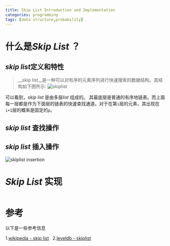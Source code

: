 ```yaml
---
title: Skip List Introduction and Implementation
categories: programming
tags: [data structure,probability]
---
```


# 什么是*Skip List* ？

## *skip list*定义和特性

> __skip list__是一种可以对有序的元素序列进行快速搜索的数据结构。其结构如下图所示:
![skiplist](https://upload.wikimedia.org/wikipedia/commons/8/86/Skip_list.svg)

可以看到，*skip list* 是由多层*list* 组成的。 其最底层是普通的有序地链表。而上面每一层都是作为下面层的链表的快速查找通道。对于在第`i`层的元素，其出现在`i+1`层的概率是固定的`p`。

## *skip list* 查找操作
## *skip list* 插入操作

![skiplist insertion](https://upload.wikimedia.org/wikipedia/commons/2/2c/Skip_list_add_element-en.gif)

# *Skip List* 实现

```cpp
```

# 参考

以下是一些参考信息 

1.[wikipedia - skip list](https://en.wikipedia.org/wiki/Skip_list)   
2.[leveldb - skiplist](https://github.com/google/leveldb/blob/master/db/skiplist.h)  
